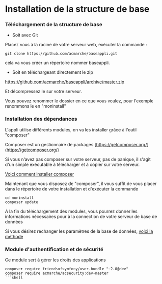 Installation de la structure de base
=========

### Téléchargement de la structure de base

* Soit avec Git

Placez vous à la racine de votre serveur web, exécuter la commande :

```shell
git clone https://github.com/acmarche/baseappli.git
```

cela va vous créer un répertoire nommer baseappli.

* Soit en téléchargeant directement le zip

https://github.com/acmarche/baseappli/archive/master.zip

Et décompressez le sur votre serveur.

Vous pouvez renommer le dossier en ce que vous voulez, pour l'exemple renommons le en "moninstall"

### Installation des dépendances

L'appli utilise différents modules, on va les installer grâce à l'outil "composer"

Composer est un gestionnaire de packages [https://getcomposer.org/](https://getcomposer.org/)

Si vous n'avez pas composer sur votre serveur, pas de panique, il s'agit d'un simple exécutable à télécharger et à copier sur votre serveur.

[Voici comment installer composer](https://github.com/acmarche/baseappli/src/AcMarche/BaseBundle/Resources/doc/Resources/doc/composer.md)

Maintenant que vous disposez de "composer", il vous suffit de vous placer dans le répertoire de votre installation et d'exécuter la commande

```shell
cd moninstall
composer update
```

A la fin du téléchargement des modules, vous pourrez donner les informations nécessaires pour à la connection de votre serveur de base de données

Si vous désirez rechanger les paramètres de la base de données, [voici la méthode](https://github.com/acmarche/baseappli/src/AcMarche/BaseBundle/Resources/doc/Resources/doc/database.md)

### Module d'authentification et de sécurité

Ce module sert à gérer les droits des applications

```shell
composer require friendsofsymfony/user-bundle "~2.0@dev"
composer require acmarche/acsecurity:dev-master
```shell

